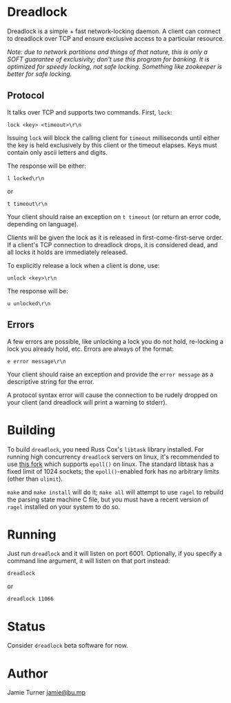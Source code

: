 Dreadlock
=========

Dreadlock is a simple + fast network-locking daemon.  A client
can connect to dreadlock over TCP and ensure exclusive access
to a particular resource.

*Note: due to network partitions and things of that nature,
this is only a SOFT guarantee of exclusivity; don't use this
program for banking.  It is optimized for speedy locking,
not safe locking.  Something like zookeeper is better
for safe locking.*


Protocol
--------

It talks over TCP and supports two commands.  First, `lock`:

    lock <key> <timeout>\r\n

Issuing `lock` will block the calling client for `timeout`
milliseconds until either the key is held exclusively by
this client or the timeout elapses.  Keys must contain only
ascii letters and digits.

The response will be either:

    l locked\r\n

or

    t timeout\r\n

Your client should raise an exception on `t timeout` (or
return an error code, depending on language).

Clients will be given the lock as it is released in
first-come-first-serve order.  If a client's TCP connection
to dreadlock drops, it is considered dead, and all locks
it holds are immediately released.

To explicitly release a lock when a client is done, use:

    unlock <key>\r\n

The response will be:

    u unlocked\r\n

Errors
------

A few errors are possible, like unlocking a lock you do
not hold, re-locking a lock you already hold, etc.  Errors
are always of the format:

    e error message\r\n

Your client should raise an exception and provide the `error message`
as a descriptive string for the error.

A protocol syntax error will cause the connection to be rudely
dropped on your client (and dreadlock will print a warning
to stderr).

Building
========

To build `dreadlock`, you need Russ Cox's `libtask` library
installed.  For running high concurrency `dreadlock` servers
on linux, it's recommended to use 
[this fork](https://github.com/jamwt/libtask) which supports
`epoll()` on linux.  The standard libtask has a fixed limit
of 1024 sockets; the `epoll()`-enabled fork has no arbitrary
limits (other than `ulimit`).


`make` and `make install` will do it; `make all` will attempt
to use `ragel` to rebuild the parsing state machine C file,
but you must have a recent version of `ragel` installed on
your system to do so.

Running
=======

Just run `dreadlock` and it will listen on port 6001.  Optionally,
if you specify a command line argument, it will listen on that port
instead:

    dreadlock

or

    dreadlock 11066

Status
======

Consider `dreadlock` beta software for now.

Author
======

Jamie Turner <jamie@bu.mp>
